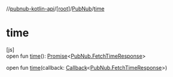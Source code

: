 //[pubnub-kotlin-api](../../../index.md)/[[root]](../index.md)/[PubNub](index.md)/[time](time.md)

# time

[js]\
open fun [time](time.md)(): [Promise](https://kotlinlang.org/api/core/kotlin-stdlib/kotlin.js/-promise/index.html)&lt;[PubNub.FetchTimeResponse](-fetch-time-response/index.md)&gt;

open fun [time](time.md)(callback: [Callback](../-callback/index.md)&lt;[PubNub.FetchTimeResponse](-fetch-time-response/index.md)&gt;)
